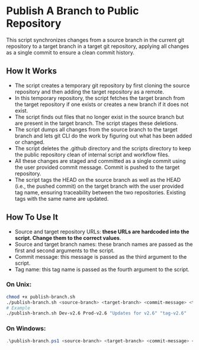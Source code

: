 # Publish A Branch to Public Repository

This script synchronizes changes from a source branch in the current git repository to a target branch in a target git repository, applying all changes as a single commit to ensure a clean commit history.

## How It Works

* The script creates a temporary git repository by first cloning the source repository and then adding the target repository as a remote. 
* In this temporary repository, the script fetches the target branch from the target repository if one exists or creates a new branch if it does not exist.
* The script finds out files that no longer exist in the source branch but are present in the target branch. The script stages these deletions.
* The script dumps all changes from the source branch to the target branch and lets git CLI do the work by figuring out what has been added or changed.
* The script deletes the .github directory and the scripts directory to keep the public repository clean of internal script and workflow files.
* All these changes are staged and committed as a single commit using the user provided commit message. Commit is pushed to the target repository.
* The script tags the HEAD on the source branch as well as the HEAD (i.e., the pushed commit) on the target branch with the user provided tag name, ensuring traceability between the two repositories. Existing tags with the same name are updated.

## How To Use It

* Source and target repository URLs: **these URLs are hardcoded into the script. Change them to the correct values**.
* Source and target branch names: these branch names are passed as the first and second arguments to the script.
* Commit message: this message is passed as the third argument to the script.
* Tag name: this tag name is passed as the fourth argument to the script.

### On Unix:

```bash
chmod +x publish-branch.sh
./publish-branch.sh <source-branch> <target-branch> <commit-message> <tag-name>
# Example
./publish-branch.sh Dev-v2.6 Prod-v2.6 "Updates for v2.6" "tag-v2.6"
```

### On Windows:

```powershell
.\publish-branch.ps1 <source-branch> <target-branch> <commit-message> <tag-name>
```
